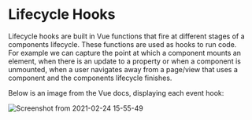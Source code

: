 # Lifecycle Hooks
Lifecycle hooks are built in Vue functions that fire at different stages of a components lifecycle.  These functions are used as hooks to run code.  
For example we can capture the point at which a component mounts an element, when there is an update to a property or when a component is unmounted, when a user navigates away from a page/view that uses a component and the components lifecycle finishes. 

Below is an image from the Vue docs, displaying each event hook:  

![Screenshot from 2021-02-24 15-55-49](https://user-images.githubusercontent.com/73107656/109027522-ca002800-76b8-11eb-8580-7bf5cd8cf4d9.png)